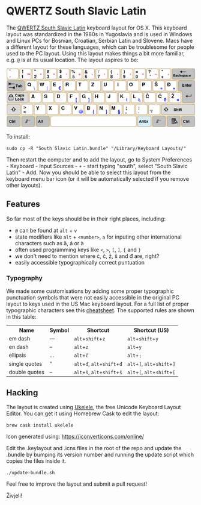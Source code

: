 QWERTZ South Slavic Latin
=========================

The [QWERTZ South Slavic Latin][SSL] keyboard layout for OS X.
This keyboard layout was standardized in the 1980s in Yugoslavia
and is used in Windows and Linux PCs for Bosnian, Croatian, Serbian Latin
and Slovene. Macs have a different layout for these languages,
which can be troublesome for people used to the PC layout.
Using this layout makes things a bit more familiar,
e.g. `@` is at its usual location. The layout aspires to be:

![QWERTZ South Slavic Latin layout illustration](630px-KB_Slovene.svg.png)

To install:

    sudo cp -R "South Slavic Latin.bundle" "/Library/Keyboard Layouts/"

Then restart the computer and to add the layout, go to
System Preferences - Keyboard - Input Sources - `+` - start typing "south",
select "South Slavic Latin" - Add. Now you should be able to select this layout
from the keyboard menu bar icon (or it will be automatically selected if you
remove other layouts).


## Features

So far most of the keys should be in their right places, including:

 - `@` can be found at `alt` + `v`
 - state modifiers like `alt` + `<number>`, `a` for inputing other international
   characters such as ä, á or à
 - often used programming keys like `<`, `>`, `[`, `]`, `{` and `}`
 - we don't need to mention where ć, č, ž, š and đ are, right?
 - easily accessible typographically correct puntuation

### Typography

We made some customisations by adding some proper typographic punctuation
symbols that were not easily accessible in the original PC layout to keys used
in the US Mac keyboard layout. For a full list of proper typographic characters
see this [cheatsheet](https://www.typewolf.com/cheatsheet). The supported rules
are shown in this table:

<table>

<tr>
    <th scope="col">Name</th>
    <th scope="col">Symbol</th>
    <th scope="col">Shortcut</th>
    <th scope="col">Shortcut (US)</th>
</tr>

<tr>
    <td>em dash</td>
    <td>—</td>
    <td><code>alt</code>+<code>shift</code>+<code>z</code></td>
    <td><code>alt</code>+<code>shift</code>+<code>y</code></td>
</tr>
<tr>
    <td>en dash</td>
    <td>–</td>
    <td><code>alt</code>+<code>z</code></td>
    <td><code>alt</code>+<code>y</code></td>
</tr>
<tr>
    <td>ellipsis</td>
    <td>…</td>
    <td><code>alt</code>+<code>č</code></td>
    <td><code>alt</code>+<code>;</code></td>
</tr>
<tr>
    <td>single quotes</td>
    <td>‘’</td>
    <td><code>alt</code>+<code>đ</code>, <code>alt</code>+<code>shift</code>+<code>đ</code> </td>
    <td><code>alt</code>+<code>]</code>, <code>alt</code>+<code>shift</code>+<code>]</code> </td>
</tr>
<tr>
    <td>double quotes</td>
    <td>–</td>
    <td><code>alt</code>+<code>š</code>, <code>alt</code>+<code>shift</code>+<code>š</code> </td>
    <td><code>alt</code>+<code>[</code>, <code>alt</code>+<code>shift</code>+<code>[</code> </td>
</tr>

</table>


## Hacking

The layout is created using [Ukelele](http://scripts.sil.org/ukelele),
the free Unicode Keyboard Layout Editor. You can get it using Homebrew Cask
to edit the layout:

    brew cask install ukelele

Icon generated using: <https://iconverticons.com/online/>

Edit the .keylayout and .icns files in the root of the repo and update
the .bundle by bumping its version number and running the update script
which copies the files inside it.

    ./update-bundle.sh

Feel free to improve the layout and submit a pull request!

Živjeli!

[SSL]: https://en.wikipedia.org/wiki/QWERTZ#South_Slavic_Latin
